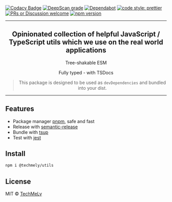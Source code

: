 [![Codacy Badge](https://app.codacy.com/project/badge/Grade/5be3381428424f20831c97d76b811aab)](https://www.codacy.com/gh/TechMeLy/utils/dashboard?utm_source=github.com&utm_medium=referral&utm_content=TechMeLy/utils&utm_campaign=Badge_Grade) [![DeepScan grade](https://deepscan.io/api/teams/15239/projects/18403/branches/449716/badge/grade.svg)](https://deepscan.io/dashboard#view=project&tid=15239&pid=18403&bid=449716) [![Dependabot](https://flat.badgen.net/dependabot/TechMeLy/template-typescript-starter?icon=dependabot)](https://dependabot.com/) [![code style: prettier](https://img.shields.io/badge/code_style-prettier-ff69b4.svg?style=flat-square)](https://github.com/prettier/prettier) [![PRs or Discussion welcome](https://img.shields.io/badge/PRs-welcome-brightgreen.svg?style=flat-square)](http://makeapullrequest.com) [![npm version](https://badgen.net/npm/v/my-ts-lib)](https://npm.im/my-ts-lib)

---

<h2 align="center">
  Opinionated collection of helpful JavaScript / TypeScript utils which we use on the real world applications
</h2>

<div align="center">

Tree-shakable ESM

Fully typed - with TSDocs

> This package is designed to be used as `devDependencies` and bundled into your dist.

</div>

<hr>

## Features

- Package manager [pnpm](https://pnpm.js.org/), safe and fast
- Release with [semantic-release](https://npm.im/semantic-release)
- Bundle with [tsup](https://github.com/TechMeLy/tsup)
- Test with [jest](https://jestjs.io/)

## Install

```bash
npm i @techmely/utils
```

## License

MIT &copy; [TechMeLy](https://github.com/sponsors/TechMeLy)
